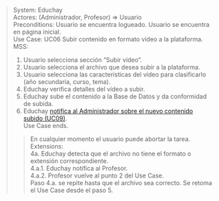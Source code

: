 > System: Educhay  
> Actores: (Administrador, Profesor) => Usuario  
> Preconditions: Usuario se encuentra logueado. Usuario se encuentra en página inicial.  
> Use Case: UC06 Subir contenido en formato vídeo a la plataforma.  
> MSS:  
> 1. Usuario selecciona sección “Subir vídeo”.
> 2. Usuario selecciona el archivo que desea subir a la plataforma.
> 3. Usuario selecciona las características del vídeo para clasificarlo (año secundaria, curso, tema).
> 4. Educhay verifica detalles del vídeo a subir.
> 5. Educhay sube el contenido a la Base de Datos y da conformidad de subida. 
> 6. Educhay [notifica al Administrador sobre el nuevo contenido subido (UC09)](UC09.md).  
> Use Case ends.  
>> En cualquier momento el usuario puede abortar la tarea.  
> Extensions:  
> 4a. Educhay detecta que el archivo no tiene el formato o extensión correspondiente.  
>     4.a.1. Educhay notifica al Profesor.  
>     4.a.2. Profesor vuelve al punto 2 del Use Case.  
> Paso 4.a. se repite hasta que el archivo sea correcto. Se retoma el Use Case desde el paso 5.  